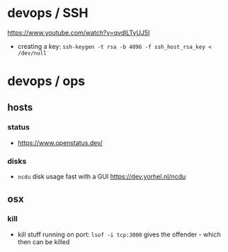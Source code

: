# devops / SSH

https://www.youtube.com/watch?v=qvdlLTyUJ5I

- creating a key: `ssh-keygen -t rsa -b 4096 -f ssh_host_rsa_key < /dev/null`


# devops / ops

## hosts

### status

- https://www.openstatus.dev/

### disks

- `ncdu` disk usage fast with a GUI https://dev.yorhel.nl/ncdu


## osx

### kill

- kill stuff running on port: `lsof -i tcp:3000` gives the offender - which then can be killed
